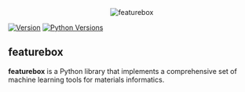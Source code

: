 <div align="center">
  <img alt="featurebox" src="https://github.com/boliqq07/featurebox/blob/master/timg.jpg">
</div>

[![Version](https://img.shields.io/github/tag/boliqq07/featurebox.svg?maxAge=360)](https://github.com/boliqq07/featurebox/releases/latest)
[![Python Versions](https://img.shields.io/pypi/pyversions/featurebox.svg)](https://pypi.org/project/featurebox/)

featurebox
----------------------
**featurebox** is a Python library that implements a comprehensive set of machine learning tools for materials informatics.
